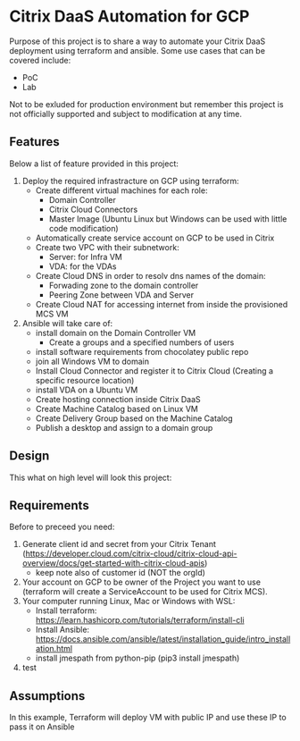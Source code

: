 # Citrix DaaS Automation for GCP

Purpose of this project is to share a way to automate your Citrix DaaS deployment using terraform and ansible.
Some use cases that can be covered include:
- PoC
- Lab

Not to be exluded for production environment but remember this project is not officially supported and subject to modification at any time.
## Features
Below a list of feature provided in this project:
1. Deploy the required infrastracture on GCP using terraform:
    - Create different virtual machines for each role:
        - Domain Controller
        - Citrix Cloud Connectors
        - Master Image (Ubuntu Linux but Windows can be used with little code modification)
    - Automatically create service account on GCP to be used in Citrix
    - Create two VPC with their subnetwork:
        - Server: for Infra VM
        - VDA: for the VDAs
    - Create Cloud DNS in order to resolv dns names of the domain:
    	- Forwading zone to the domain controller
        - Peering Zone between VDA and Server
    - Create Cloud NAT for accessing internet from inside the provisioned MCS VM
2. Ansible will take care of:
    - install domain on the Domain Controller VM
        - Create a groups and a specified numbers of users
    - install software requirements from chocolatey public repo
    - join all Windows VM to domain
    - Install Cloud Connector and register it to Citrix Cloud (Creating a specific resource location)
    - install VDA on a Ubuntu VM
    - Create hosting connection inside Citrix DaaS
    - Create Machine Catalog based on Linux VM
    - Create Delivery Group based on the Machine Catalog
    - Publish a desktop and assign to a domain group
## Design
This what on high level will look this project:

## Requirements
Before to preceed you need:
1. Generate client id and secret from your Citrix Tenant (https://developer.cloud.com/citrix-cloud/citrix-cloud-api-overview/docs/get-started-with-citrix-cloud-apis)
    - keep note also of customer id (NOT the orgId)
2. Your account on GCP to be owner of the Project you want to use (terraform will create a ServiceAccount to be used for Citrix MCS).
3. Your computer running Linux, Mac or Windows with WSL:
    - Install terraform: https://learn.hashicorp.com/tutorials/terraform/install-cli
    - Install Ansible: https://docs.ansible.com/ansible/latest/installation_guide/intro_installation.html
    - install jmespath from python-pip (pip3 install jmespath)
4. test

## Assumptions
In this example, Terraform will deploy VM with public IP and use these IP to pass it on Ansible

